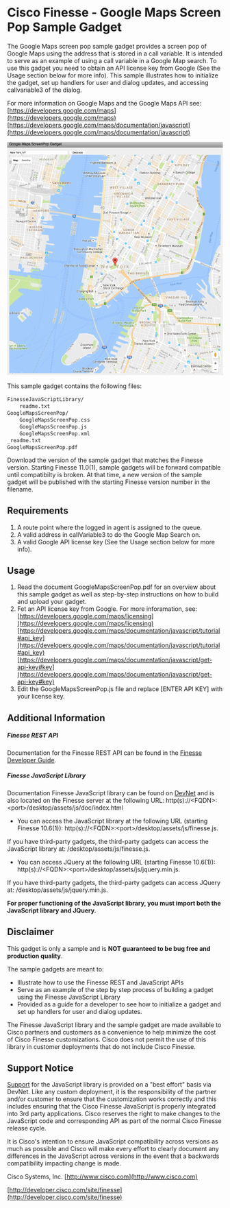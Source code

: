# Cisco Finesse - Google Maps Screen Pop Sample Gadget
The Google Maps screen pop sample gadget provides a screen pop of Google Maps using the address that is stored in a call variable. It is intended to serve as an example of using a call variable in a Google Map search. To use this gadget you need to obtain an API license key from Google (See the Usage section below for more info). This sample illustrates how to initialize the gadget, set up handlers for user and dialog updates, and accessing callvariable3 of the dialog.

For more information on Google Maps and the Google Maps API see:
   [https://developers.google.com/maps](https://developers.google.com/maps)
   [https://developers.google.com/maps/documentation/javascript](https://developers.google.com/maps/documentation/javascript)

![Sample Gadget Screenshot](Screenshot.png)

This sample gadget contains the following files:

	FinesseJavaScriptLibrary/
		readme.txt
	GoogleMapsScreenPop/
		GoogleMapsScreenPop.css
		GoogleMapsScreenPop.js
		GoogleMapsScreenPop.xml
	_readme.txt
	GoogleMapsScreenPop.pdf

Download the version of the sample gadget that matches the Finesse version. Starting Finesse 11.0(1), sample gadgets will be forward compatible until compatibilty is broken. At that time, a new version of the sample gadget will be published with the starting Finesse version number in the filename.

## Requirements
1. A route point where the logged in agent is assigned to the queue.
2. A valid address in callVariable3 to do the Google Map Search on.
3. A valid Google API license key (See the Usage section below for more info).

## Usage
1. Read the document GoogleMapsScreenPop.pdf for an overview about this sample gadget as well as step-by-step instructions on how to build and upload your gadget.
2. Fet an API license key from Google. For more inforamation, see: 
 [https://developers.google.com/maps/licensing](https://developers.google.com/maps/licensing)
 [https://developers.google.com/maps/documentation/javascript/tutorial#api_key](https://developers.google.com/maps/documentation/javascript/tutorial#api_key)
 [https://developers.google.com/maps/documentation/javascript/get-api-key#key](https://developers.google.com/maps/documentation/javascript/get-api-key#key)
3. Edit the GoogleMapsScreenPop.js file and replace [ENTER API KEY] with your license key.

## Additional Information
##### Finesse REST API
Documentation for the Finesse REST API can be found in the [Finesse Developer Guide](https://developer.cisco.com/site/finesse/docs/#rest-api-dev-guide).

##### Finesse JavaScript Library
Documentation Finesse JavaScript library can be found on [DevNet](https://developer.cisco.com/site/finesse/docs/#javascript-library) and is also located on the Finesse server at the following URL: http(s)://&lt;FQDN&gt;:&lt;port&gt;/desktop/assets/js/doc/index.html

- You can access the JavaScript library at the following URL (starting Finesse 10.6(1)): http(s)://&lt;FQDN&gt;:&lt;port&gt;/desktop/assets/js/finesse.js.

 If you have third-party gadgets, the third-party gadgets can access the JavaScript library at: /desktop/assets/js/finesse.js.

- You can access JQuery at the following URL (starting Finesse 10.6(1)): http(s)://&lt;FQDN&gt;:&lt;port&gt;/desktop/assets/js/jquery.min.js.

 If you have third-party gadgets, the third-party gadgets can access JQuery at: /desktop/assets/js/jquery.min.js.

**For proper functioning of the JavaScript library, you must import both the JavaScript library and JQuery.**

## Disclaimer
This gadget is only a sample and is **NOT guaranteed to be bug free and production quality**.

The sample gadgets are meant to:
- Illustrate how to use the Finesse REST and JavaScript APIs
- Serve as an example of the step by step process of building a gadget using the Finesse JavaScript Library
- Provided as a guide for a developer to see how to initialize a gadget and set up handlers for user and dialog updates.

The Finesse JavaScript library and the sample gadget are made available to Cisco partners and customers as a convenience to help minimize the cost of Cisco Finesse customizations. Cisco does not permit the use of this library in customer deployments that do not include Cisco Finesse.

## Support Notice
[Support](http://developer.cisco.com/site/devnet/support) for the JavaScript library is provided on a "best effort" basis via DevNet. Like any custom deployment, it is the responsibility of the partner and/or customer to ensure that the customization works correctly and this includes ensuring that the Cisco Finesse JavaScript is properly integrated into 3rd party applications. Cisco reserves the right to make changes to the JavaScript code and corresponding API as part of the normal Cisco Finesse release cycle.

It is Cisco's intention to ensure JavaScript compatibility across versions as much as possible and Cisco will make every effort to clearly document any differences in the JavaScript across versions in the event that a backwards compatibility impacting change is made.

Cisco Systems, Inc.
[http://www.cisco.com](http://www.cisco.com)

[http://developer.cisco.com/site/finesse](http://developer.cisco.com/site/finesse)